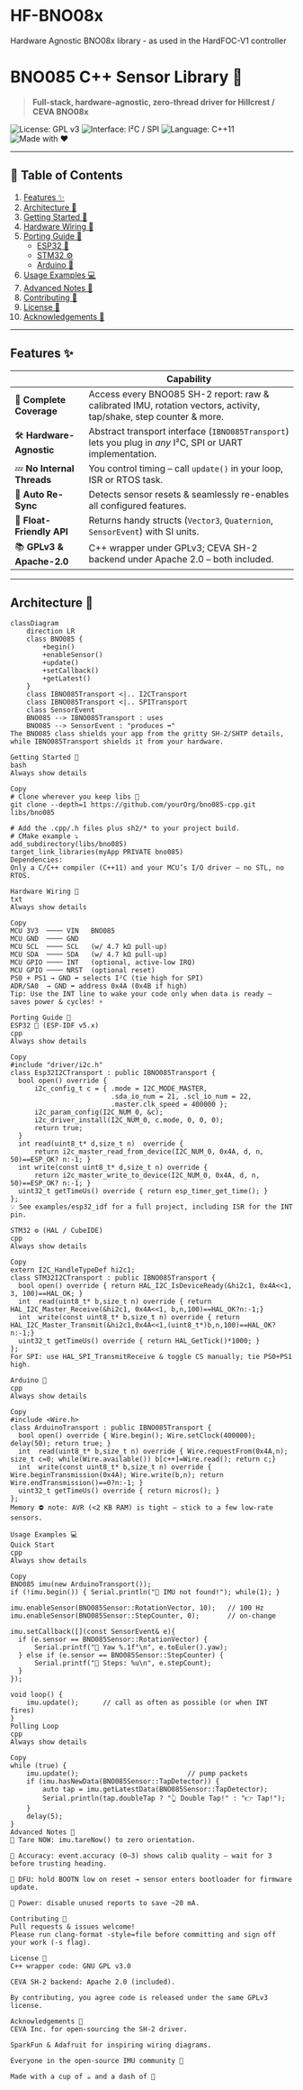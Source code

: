 # HF-BNO08x
Hardware Agnostic BNO08x library - as used in the HardFOC-V1 controller

# BNO085 C++ Sensor Library 🚀

> **Full-stack, hardware-agnostic, zero-thread driver for Hillcrest / CEVA BNO08x**  

![License: GPL v3](https://img.shields.io/badge/License-GPLv3-blue.svg)
![Interface: I²C / SPI](https://img.shields.io/badge/Interface-I²C%20%7C%20SPI-9cf)
![Language: C++11](https://img.shields.io/badge/C%2B%2B-11%2B-blue)
![Made with ❤️](https://img.shields.io/badge/Made%20with-%E2%9D%A4-red)

---

## 📜 Table of Contents
1. [Features ✨](#features-✨)
2. [Architecture 📐](#architecture-📐)
3. [Getting Started 🏁](#getting-started-🏁)
4. [Hardware Wiring 🔌](#hardware-wiring-🔌)
5. [Porting Guide 🧳](#porting-guide-🧳)
   * [ESP32 🚀](#esp32-🚀)
   * [STM32 ⚙️](#stm32-⚙️)
   * [Arduino 🎯](#arduino-🎯)
6. [Usage Examples 💻](#usage-examples-💻)
7. [Advanced Notes 🔬](#advanced-notes-🔬)
8. [Contributing 🤝](#contributing-🤝)
9. [License 📄](#license-📄)
10. [Acknowledgements 🙏](#acknowledgements-🙏)

---

## Features ✨
|   | Capability |
|---|-------------|
| 🎯 **Complete Coverage** | Access every BNO085 SH-2 report: raw & calibrated IMU, rotation vectors, activity, tap/shake, step counter & more. |
| 🛠️ **Hardware-Agnostic** | Abstract transport interface (`IBNO085Transport`) lets you plug in *any* I²C, SPI or UART implementation. |
| 💤 **No Internal Threads** | You control timing – call `update()` in your loop, ISR or RTOS task. |
| 🔁 **Auto Re-Sync** | Detects sensor resets & seamlessly re-enables all configured features. |
| 🧮 **Float-Friendly API** | Returns handy structs (`Vector3`, `Quaternion`, `SensorEvent`) with SI units. |
| 📚 **GPLv3 & Apache-2.0** | C++ wrapper under GPLv3; CEVA SH-2 backend under Apache 2.0 – both included. |

---

## Architecture 📐
```mermaid
classDiagram
    direction LR
    class BNO085 {
        +begin()
        +enableSensor()
        +update()
        +setCallback()
        +getLatest()
    }
    class IBNO085Transport <|.. I2CTransport
    class IBNO085Transport <|.. SPITransport
    class SensorEvent
    BNO085 --> IBNO085Transport : uses
    BNO085 --> SensorEvent : "produces ➡️"
The BNO085 class shields your app from the gritty SH-2/SHTP details, while IBNO085Transport shields it from your hardware.

Getting Started 🏁
bash
Always show details

Copy
# Clone wherever you keep libs 📂
git clone --depth=1 https://github.com/yourOrg/bno085-cpp.git libs/bno085

# Add the .cpp/.h files plus sh2/* to your project build.
# CMake example ⤵️
add_subdirectory(libs/bno085)
target_link_libraries(myApp PRIVATE bno085)
Dependencies:
Only a C/C++ compiler (C++11) and your MCU’s I/O driver – no STL, no RTOS.

Hardware Wiring 🔌
txt
Always show details

Copy
MCU 3V3  ──── VIN   BNO085
MCU GND  ──── GND
MCU SCL  ──── SCL   (w/ 4.7 kΩ pull-up)
MCU SDA  ──── SDA   (w/ 4.7 kΩ pull-up)
MCU GPIO ──── INT   (optional, active-low IRQ)
MCU GPIO ──── NRST  (optional reset)
PS0 + PS1 → GND ➡️ selects I²C (tie high for SPI) 
ADR/SA0  → GND ➡️ address 0x4A (0x4B if high)
Tip: Use the INT line to wake your code only when data is ready – saves power & cycles! ⚡️

Porting Guide 🧳
ESP32 🚀 (ESP-IDF v5.x)
cpp
Always show details

Copy
#include "driver/i2c.h"
class Esp32I2CTransport : public IBNO085Transport {
  bool open() override {
      i2c_config_t c = { .mode = I2C_MODE_MASTER,
                         .sda_io_num = 21, .scl_io_num = 22,
                         .master.clk_speed = 400000 };
      i2c_param_config(I2C_NUM_0, &c);
      i2c_driver_install(I2C_NUM_0, c.mode, 0, 0, 0);
      return true;
  }
  int read(uint8_t* d,size_t n)  override { 
      return i2c_master_read_from_device(I2C_NUM_0, 0x4A, d, n, 50)==ESP_OK? n:-1; }
  int write(const uint8_t* d,size_t n) override {
      return i2c_master_write_to_device(I2C_NUM_0, 0x4A, d, n, 50)==ESP_OK? n:-1; }
  uint32_t getTimeUs() override { return esp_timer_get_time(); }
};
💡 See examples/esp32_idf for a full project, including ISR for the INT pin.

STM32 ⚙️ (HAL / CubeIDE)
cpp
Always show details

Copy
extern I2C_HandleTypeDef hi2c1;
class STM32I2CTransport : public IBNO085Transport {
  bool open() override { return HAL_I2C_IsDeviceReady(&hi2c1, 0x4A<<1, 3, 100)==HAL_OK; }
  int  read(uint8_t* b,size_t n) override { return HAL_I2C_Master_Receive(&hi2c1, 0x4A<<1, b,n,100)==HAL_OK?n:-1;}
  int  write(const uint8_t* b,size_t n) override { return HAL_I2C_Master_Transmit(&hi2c1,0x4A<<1,(uint8_t*)b,n,100)==HAL_OK?n:-1;}
  uint32_t getTimeUs() override { return HAL_GetTick()*1000; }
};
For SPI: use HAL_SPI_TransmitReceive & toggle CS manually; tie PS0+PS1 high.

Arduino 🎯
cpp
Always show details

Copy
#include <Wire.h>
class ArduinoTransport : public IBNO085Transport {
  bool open() override { Wire.begin(); Wire.setClock(400000); delay(50); return true; }
  int  read(uint8_t* b,size_t n) override { Wire.requestFrom(0x4A,n); size_t c=0; while(Wire.available()) b[c++]=Wire.read(); return c;}
  int  write(const uint8_t* b,size_t n) override { Wire.beginTransmission(0x4A); Wire.write(b,n); return Wire.endTransmission()==0?n:-1; }
  uint32_t getTimeUs() override { return micros(); }
};
Memory ⛔ note: AVR (<2 KB RAM) is tight – stick to a few low-rate sensors.

Usage Examples 💻
Quick Start
cpp
Always show details

Copy
BNO085 imu(new ArduinoTransport());
if (!imu.begin()) { Serial.println("🚫 IMU not found!"); while(1); }

imu.enableSensor(BNO085Sensor::RotationVector, 10);   // 100 Hz
imu.enableSensor(BNO085Sensor::StepCounter, 0);       // on-change

imu.setCallback([](const SensorEvent& e){
  if (e.sensor == BNO085Sensor::RotationVector) {
      Serial.printf("🧭 Yaw %.1f°\n", e.toEuler().yaw);
  } else if (e.sensor == BNO085Sensor::StepCounter) {
      Serial.printf("👣 Steps: %u\n", e.stepCount);
  }
});

void loop() {
    imu.update();      // call as often as possible (or when INT fires)
}
Polling Loop
cpp
Always show details

Copy
while (true) {
    imu.update();                           // pump packets
    if (imu.hasNewData(BNO085Sensor::TapDetector)) {
        auto tap = imu.getLatestData(BNO085Sensor::TapDetector);
        Serial.println(tap.doubleTap ? "👆 Double Tap!" : "👉 Tap!");
    }
    delay(5);
}
Advanced Notes 🔬
🌟 Tare NOW: imu.tareNow() to zero orientation.

🎯 Accuracy: event.accuracy (0–3) shows calib quality – wait for 3 before trusting heading.

💾 DFU: hold BOOTN low on reset → sensor enters bootloader for firmware update.

🔋 Power: disable unused reports to save ~20 mA.

Contributing 🤝
Pull requests & issues welcome!
Please run clang-format -style=file before committing and sign off your work (-s flag).

License 📄
C++ wrapper code: GNU GPL v3.0

CEVA SH-2 backend: Apache 2.0 (included).

By contributing, you agree code is released under the same GPLv3 license.

Acknowledgements 🙏
CEVA Inc. for open-sourcing the SH-2 driver.

SparkFun & Adafruit for inspiring wiring diagrams.

Everyone in the open-source IMU community 💖

Made with a cup of ☕ and a dash of 🚀